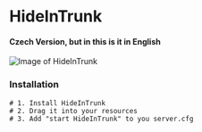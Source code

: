 # HideInTrunk

#### Czech Version, but in this is it in English
![Image of HideInTrunk](https://cdn.discordapp.com/attachments/675737636760977428/782588570606370826/unknown.png)

### Installation
```
# 1. Install HideInTrunk
# 2. Drag it into your resources
# 3. Add "start HideInTrunk" to you server.cfg
```
